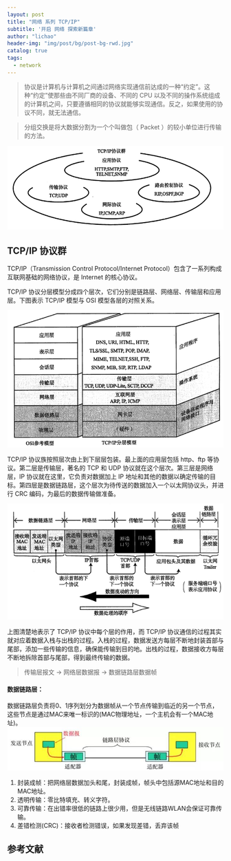```yaml
---
layout: post
title: "网络 系列 TCP/IP"
subtitle: '开启 网络 探索新篇章'
author: "lichao"
header-img: "img/post/bg/post-bg-rwd.jpg"
catalog: true
tags:
  - network 
---
```

 
 > 协议是计算机与计算机之间通过网络实现通信前达成的一种“约定”。这种“约定”使那些由不同厂商的设备、不同的 CPU 以及不同的操作系统组成的计算机之间，只要遵循相同的协议就能够实现通信。反之，如果使用的协议不同，就无法通信。

 > 分组交换是将大数据分割为一个个叫做包（ Packet ）的较小单位进行传输的方法。

 ![网络](/img/network/24.png)


## TCP/IP 协议群
TCP/IP（Transmission Control Protocol/Internet Protocol）包含了一系列构成互联网基础的网络协议，是 Internet 的核心协议。

TCP/IP 协议分层模型分成四个层次，它们分别是链路层、网络层、传输层和应用层。下图表示 TCP/IP 模型与 OSI 模型各层的对照关系。

![分层模型](/img/network/hierarchical_model.png)

TCP/IP 协议族按照层次由上到下层层包装。最上面的应用层包括 http、ftp 等协议。第二层是传输层，著名的 TCP 和 UDP 协议就在这个层次。第三层是网络层，IP 协议就在这里，它负责对数据加上 IP 地址和其他的数据以确定传输的目标。第四层是数据链路层，这个层次为待传送的数据加入一个以太网协议头，并进行 CRC 编码，为最后的数据传输做准备。

![数据封装](/img/network/data_encapsulation.png)

上图清楚地表示了 TCP/IP 协议中每个层的作用，而 TCP/IP 协议通信的过程其实就对应着数据入栈与出栈的过程。入栈的过程，数据发送方每层不断地封装首部与尾部，添加一些传输的信息，确保能传输到目的地。出栈的过程，数据接收方每层不断地拆除首部与尾部，得到最终传输的数据。

> 传输层报文 -> 网络层数据报 -> 数据链路层数据帧

#### 数据链路层：
数据链路层负责将0、1序列划分为数据帧从一个节点传输到临近的另一个节点，这些节点是通过MAC来唯一标识的(MAC物理地址，一个主机会有一个MAC地址)。
![网络](/img/network/data_link_layer.png)
1. 封装成帧：把网络层数据加头和尾，封装成帧，帧头中包括源MAC地址和目的MAC地址。
2. 透明传输：零比特填充、转义字符。
3. 可靠传输：在出错率很低的链路上很少用，但是无线链路WLAN会保证可靠传输。
4. 差错检测(CRC)：接收者检测错误，如果发现差错，丢弃该帧


## 参考文献

